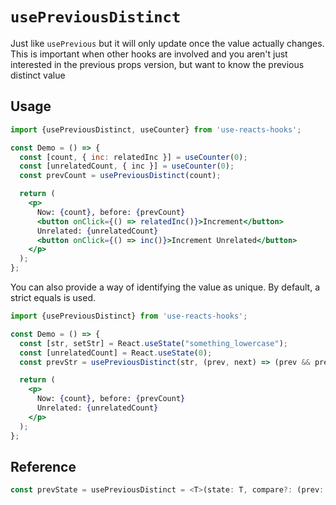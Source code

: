 # `usePreviousDistinct`

Just like `usePrevious` but it will only update once the value actually changes. This is important when other
hooks are involved and you aren't just interested in the previous props version, but want to know the previous
distinct value

## Usage

```jsx
import {usePreviousDistinct, useCounter} from 'use-reacts-hooks';

const Demo = () => {
  const [count, { inc: relatedInc }] = useCounter(0);
  const [unrelatedCount, { inc }] = useCounter(0);
  const prevCount = usePreviousDistinct(count);

  return (
    <p>
      Now: {count}, before: {prevCount}
      <button onClick={() => relatedInc()}>Increment</button>
      Unrelated: {unrelatedCount}
      <button onClick={() => inc()}>Increment Unrelated</button>
    </p>
  );
};
```

You can also provide a way of identifying the value as unique. By default, a strict equals is used.

```jsx
import {usePreviousDistinct} from 'use-reacts-hooks';

const Demo = () => {
  const [str, setStr] = React.useState("something_lowercase");
  const [unrelatedCount] = React.useState(0);
  const prevStr = usePreviousDistinct(str, (prev, next) => (prev && prev.toUpperCase()) === next.toUpperCase());

  return (
    <p>
      Now: {count}, before: {prevCount}
      Unrelated: {unrelatedCount}
    </p>
  );
};
```

## Reference

```ts
const prevState = usePreviousDistinct = <T>(state: T, compare?: (prev: T | undefined, next: T) => boolean): T;
```

